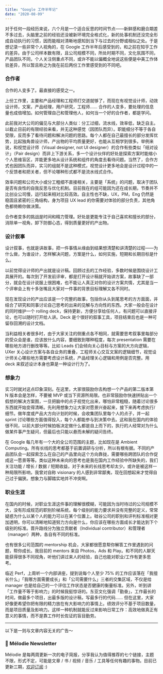 ```yaml
---
title: "Google 工作半年记"
date: "2020-08-09"
---
```


对于任何一段经历来说，六个月是一个适合反思的时间节点——新鲜感和磨合期差不多过去，头脑里之前的经验还没被新环境完全格式化，新的处事机制还没完全形成自动执行的习惯，因而能相对清晰地感知到当下与过去的分野或相似之处。于是想记录一些非常个人视角的，在 Google 工作半年后感受到的，和之前在知乎工作的差异。由于公司样本数有限，且公司规模不同，所处时期不同，文化氛围不同，产品团队不同，个人关注侧重点不同，或许不能以偏概全地说这些便是中美工作体验差异，所以暂且称之为我在前后两份工作里感受到的不同吧。

### 合作者

合作的人变多了。最直接的感受之一。

上份工作里，主要和产品经理和工程师打交道就够了，而现在有视觉设计师，动效设计师，文案，产品经理，用户研究，工程师…… 合作的人变多，要处理的信息量也成倍增加。如何管理自己和管理他人，如何当一个好的合作者，都是学问。

此前我对大公司的偏见与大部分人类似：分工过细，流水线，效率低，缺乏自主。以截止目前的有限经验来看，并无这种感觉（因团队而异）。职能细分不等于各自受限，反而多了看待问题和解决问题的思路。每个人都在自己最擅长的部分发挥优势，比起独角兽设计师，产出物的平均质量更好，也能从互相学到很多。举例来说，和视觉设计师（Visual designer, not UI designer）的合作有些类似「结对设计」（Pair design）而非上下游关系，多一个设计伙伴的好处是探索方案时能缩小个人思维盲区，并能更多地从设计系统和组件的角度去看待问题。当然了，合作方式也因团队而异，实习的组就不是这种模式，视觉设计更多地会是设计过程中的一个反馈者和把关者，但不论哪种形式都不是流水线式合作。

效率问题和公司大小或分工粗细不直接相关，主要是「系统」的问题，取决于团队是否有良性的自我反思与优化机制。目前我在的组可能因为还在成长期，节奏并不比创业公司慢，运行起来相对比较高效。自主性也不缺，UX，PM，Eng 仍然是稳固且紧密的三角结构，身为项目 UX lead 的你需要对体验的部分负责，其他角色都倚赖你做决策。

合作者变多的挑战是时间和精力管理。好处是更能专注于自己喜欢和擅长的部分，消除单一视角，卸下防御心态，得到质量更好的产出物。

### 设计叙事

设计叙事，也就是讲故事，把一件事情从缘由到结果想清楚和讲清楚的过程——为什么做，为谁设计，怎样解决问题，方案是什么，如何实施，短期和长期目标是什么。

以前觉得设计师的产出就是设计稿。回顾过去的工作经验，多数时候是围绕设计工具展开的。每次到了开发前评审，都是打开设计稿就开始讲方案，故事缺了一部分，就会在设计说服上很困难，也不能让人真正对你的设计方案共情，尤其是当一个评审会上有十多张嘴且大家对一件事的背景目标理解又各不同时。

现在发现设计的产出应该是一个完整的故事，包括你从头到尾思考的方方面面，并结合了研究和同事讨论自己思考的出来的见解与方向性的东西。大家一般会在设计的同时维护一个 rolling deck，保持更新，方便分享给任何人，有问题可以直接评论，也可以随时打开给人讲。Deck 是个很好的叙事工具，项目结束后也是一种可留存回溯的设计文档。

当利益相关者很多时，由于大家关注的侧重点各不相同，就需要思考叙事里每部分的受众会是谁，应该放什么内容，要细致到哪种程度，每次 presentation 需要在哪些地方进行删改等等。比如 Leads 们会倾向关心目标与方案的大方向逻辑，UXer 关心设计方案与各自业务的重叠，工程师关心交互文案的逻辑细节，视觉设计师关心哪些地方需要考虑设计系统，产品经理关心逻辑和用例是否完整。用 deck 来叙述设计本身也算是一种设计行为了。

### 想象力

实习时就对这点印象深刻。在这里，大家很鼓励你去构想一个产品的第二版本第 N 版本会是怎样，不要被 MVP 或当下资源所局限。也非常鼓励你快速拼贴出一个假想的解决方案图，一旦把脑中的点子视觉化出来，哪怕非常粗糙，随着讨论很多东西就开始变得清晰。先利用想象力让大家对愿景兴奋起来，接下来再考虑执行/细节。做年度或产品大方向计划的时候，会收集团队里每个人的点子，并一起 sprint 讨论哪些方面值得投入，每个人都能参与到决策中去。这和我在国内的体验很不同，以前大部分时候拍板决定做什么都是自上而下的，执行的人经常对为什么做某件事产生疑问，但最后也只能以悬而未解的疑问告终。

在 Google 每几年有一个大的全公司范围的主题，比如现在是 Ambient Computing。所有长线的思考都基于前置调研与分析，所以有根有据。不同的产品团队会一起探索怎么在自己的产品里向这个方向靠拢，需要哪些跨团队的合作促成这一愿景等等。类似这种未来向的思考也是我在国内工作经验中所缺失的，我们关注功能 / 增长 / 数据 / 短期收益，对于未来的长线思考却太少。或许是被这样一种局限所影响，我曾对自称 visionary 的人感到非常鄙夷，现在回想起来才觉得自己过于偏狭。想象力与脚踏实地并不冲突啊。

### 职业生涯

在国内的时候，对职业生涯这件事的理解很模糊，可能因为当时待过的公司规模不大，没有形成规范的职别阶梯系统，每个级别的能力要求并没有完整的定义，常常疑惑为什么以某个人的能力可以在某个位置上。硅谷公司的职别和评判标准相对更加透明，你可以清晰地知道努力方向是什么，你应该在哪些方面成长才能达到下个级别的标准。晋升路线分为独立贡献者（Individual contributor）和管理者（manager）两种，各自有不同的标准。

也有很多公司范围的 mentorship 机会，大家都很愿意帮你解答工作里遇到的问题，帮你成长。我目前的 mentors 来自 Photos，Ads 和 Play。和不同的人聊天能获得很多不同视角，听他们讲过来人的经验，自己也能对职业/工作有更多思考。

临近 Perf，上周听一个内部讲座，提到说每个人至少 75% 的工作应该落在「我擅长什么」「我哪方面需要成长」和「公司需要什么」三者的交集区域，不仅是给 manager 也是给自己的一个评估工作状态是否健康的衡量标准。另外，听到讲「工作量不等于影响力」的时候我挺惊讶的。东亚文化强调「勤奋」，工作最长的时间，做最多个项目，出最多版的设计稿，写最多行的代码…… 但在这里，大家好像更希望你把有限的精力放在有大影响力的事情上。绩效评分不基于项目数量，而是项目质量及影响力。这样一种机制就能反过来影响日常工作：高效地做真正有意义的事情，而不是靠工作时长佐证的盲目勤劳。

---

以下是一则与文章内容无关的广告～

### 📮 Mélodie Newsletter

Mélodie 是每两周更新一次的电子简报，分享我认为值得推荐的七个链接，主题不限，形式不定，可能是文章 / 书 / 视频 / 音乐 / 工具等任何有趣的事物。目前已更新三期，[欢迎订阅](https://menghanzhang.com/newsletter/) :)
